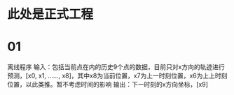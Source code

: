 # 此处是正式工程

# 01
离线程序
输入：包括当前点在内的历史9个点的数据，目前只对x方向的轨迹进行预测，[x0, x1, ......, x8]，其中x8为当前位置，x7为上一时刻位置，x6为上上时刻位置，以此类推。暂不考虑时间的影响
输出：下一时刻的x方向坐标，[x9]

